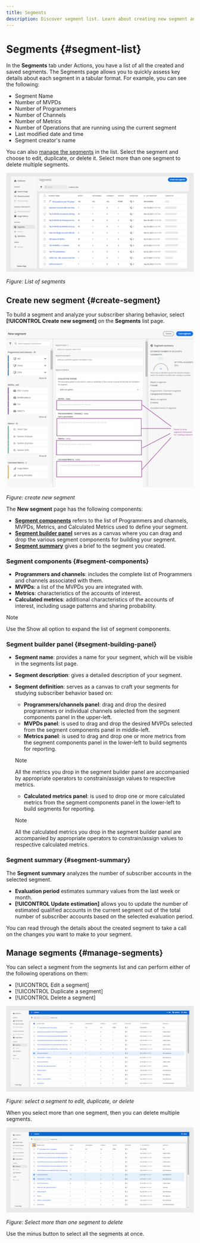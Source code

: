 ```yaml
---
title: Segments
description: Discover segment list. Learn about creating new segment and manage them with the understanding of segment components, segment builder panel, and segment summary. 
---
```

# Segments {#segment-list}

In the **Segments** tab under Actions, you have a list of all the created and saved segments. The Segments page allows you to quickly assess key details about each segment in a tabular format. For example, you can see the following:

* Segment Name 
* Number of MVPDs 
* Number of Programmers 
* Number of Channels 
* Number of Metrics  
* Number of Operations that are running using the current segment
* Last modified date and time
* Segment creator's name

You can also [manage the segments](#manage-segments) in the list. Select the segment and choose to edit, duplicate, or delete it. Select more than one segment to delete multiple segments.

![list of segments](assets/segment-list.png)

*Figure: List of segments*

## Create new segment {#create-segment}

To build a segment and analyze your subscriber sharing behavior, select **[!UICONTROL Create new segment]** on the **Segments** list page. 

![Create new segment](assets/new-segment-dialog.png)

*Figure: create new segment*

The **New segment** page has the following components:

* **[Segment components](#segment-components)** refers to the list of Programmers and channels, MVPDs, Metrics, and Calculated Metrics used to define your segment.
* **[Segment builder panel](#segment-building-panel)** serves as a canvas where you can drag and drop the various segment components for building your segment. 
* **[Segment summary](#segment-summary)** gives a brief to the segment you created.

### Segment components {#segment-components}

* **Programmers and channels**: includes the complete list of Programmers and channels associated with them.
* **MVPDs**: a list of the MVPDs you are integrated with.
* **Metrics**: characteristics of the accounts of interest.
* **Calculated metrics**: additional characteristics of the accounts of interest, including usage patterns and sharing probability.

>[!NOTE]
>
>Use the Show all option to expand the list of segment components.

### Segment builder panel {#segment-building-panel}

* **Segment name**: provides a name for your segment, which will be visible in the segments list page.
* **Segment description**: gives a detailed description of your segment.
* **Segment definition**: serves as a canvas to craft your segments for studying subscriber behavior based on:
    * **Programmers/channels panel**: drag and drop the desired programmers or individual channels selected from the segment components panel in the upper-left.
    * **MVPDs panel**: is used to drag and drop the desired MVPDs selected from the segment components panel in middle-left.
    * **Metrics panel**: is used to drag and drop one or more metrics from the segment components panel in the lower-left to build segments for reporting.

    >[!NOTE]
    >
    >All the metrics you drop in the segment builder panel are accompanied by appropriate operators to constrain/assign values to respective metrics.  
    
    * **Calculated metrics panel**: is used to drop one or more calculated metrics from the segment components panel in the lower-left to build segments for reporting.

    >[!NOTE]
    >
    >All the calculated metrics you drop in the segment builder panel are accompanied by appropriate operators to constrain/assign values to respective calculated metrics.   

### Segment summary {#segment-summary}

The **Segment summary** analyzes the number of subscriber accounts in the selected segment.  

* **Evaluation period** estimates summary values from the last week or month. 
* **[!UICONTROL Update estimation]** allows you to update the number of estimated qualified accounts in the current segment out of the total number of subscriber accounts based on the selected evaluation period.  

You can read through the details about the created segment to take a call on the changes you want to make to your segment. 


## Manage segments {#manage-segments}

You can select a segment from the segments list and can perform either of the following operations on them:

* [!UICONTROL Edit a segment]
* [!UICONTROL Duplicate a segment]
* [!UICONTROL Delete a segment]

![Edit, duplicate, or delete a segment](assets/manage-segments-list.png)


*Figure: select a segment to edit, duplicate, or delete*

When you select more than one segment, then you can delete multiple segments.

![Delete more than one segments](assets/delete-multiple-segments.png)


*Figure: Select more than one segment to delete*

Use the minus button to select all the segments at once.
